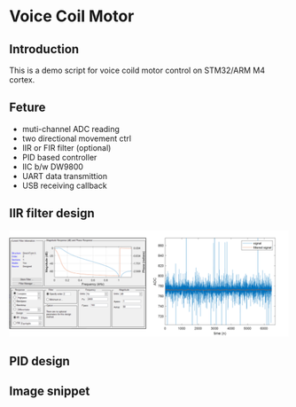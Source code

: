 # Voice Coil Motor 
## Introduction
This is a demo script for voice coild motor control on STM32/ARM M4 cortex. 
## Feture
* muti-channel ADC reading
* two directional movement ctrl  
* IIR or FIR filter (optional)
* PID based controller
* IIC b/w DW9800
* UART data transmittion 
* USB receiving callback
## IIR filter design
![alt text](https://github.com/Wowowdog/demo-VCM-prj/blob/master/png/fil1.png?raw=true)


## PID design

## Image snippet
